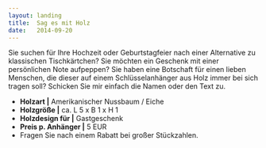 ```yaml
---
layout: landing
title:  Sag es mit Holz
date:   2014-09-20
---
```


Sie suchen für Ihre Hochzeit oder Geburtstagfeier nach einer Alternative zu klassischen Tischkärtchen? Sie möchten ein Geschenk mit einer persönlichen Note aufpeppen? Sie haben eine Botschaft für einen lieben Menschen, die dieser auf einem Schlüsselanhänger aus Holz immer bei sich tragen soll? Schicken Sie mir einfach die Namen oder den Text zu.

* **Holzart \|** Amerikanischer Nussbaum / Eiche
* **Holzgröße \|** ca. L 5 x B 1 x H 1
* **Holzdesign für \|** Gastgeschenk
* **Preis p. Anhänger \|** 5 EUR
* Fragen Sie nach einem Rabatt bei großer Stückzahlen.
